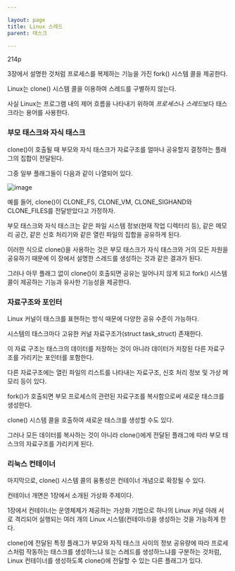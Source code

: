 ```yaml
---

layout: page
title: Linux 스레드
parent: 태스크

---
```





214p

3장에서 설명한 것처럼 프로세스를 복제하는 기능을 가진 fork() 시스템 콜을 제공한다.

Linux는 clone() 시스템 콜을 이용하여 스레드를 구별하지 않는다.

사실 Linux는 프로그램 내의 제어 흐름을 나타내기 위하여 *프로세스*나 *스레드*보다 태스크라는 용어를 사용한다.

### 부모 태스크와 자식 태스크

clone()이 호출될 때 부모와 자식 태스크가 자료구조를 얼마나 공유할지 결정하는 플래그의 집합이 전달된다.

그중 일부 플래그들이 다음과 같이 나열되어 있다.

![image](https://user-images.githubusercontent.com/116250393/213805513-0c7a6907-cd37-4868-b7c9-2dc2871013c1.png)

예를 들어, clone()이 CLONE_FS, CLONE_VM, CLONE_SIGHAND와 CLONE_FILES를 전달받았다고 가정하자.

부모 태스크와 자식 태스크는 같은 파일 시스템 정보(현재 작업 디렉터리 등), 같은 메모리 공간, 같은 신호 처리기와 같은 열린 파일의 집합을 공유하게 된다.

이러한 식으로 clone()을 사용하는 것은 부모 태스크가 자식 태스크와 거의 모든 자원을 공유하기 때문에 이 장에서 설명한 스레드를 생성하는 것과 같은 결과가 된다.

그러나 아무 플래그 없이 clone()이 호출되면 공유는 일어나지 않게 되고 fork() 시스템 콜이 제공하는 기능과 유사한 기능성을 제공한다.

### 자료구조와 포인터

Linux 커널이 태스크를 표현하는 방식 때문에 다양한 공유 수준이 가능하다.

시스템의 태스크마다 고유한 커널 자료구조가(struct task_struct) 존재한다.

이 자료 구조는 태스크의 데이터를 저장하는 것이 아니라 데이터가 저장된 다른 자료구조를 가리키는 포인터를 포함한다.

다른 자료구조에는 열린 파일의 리스트를 나타내는 자료구조, 신호 처리 정보 및 가상 메모리 등이 있다.

fork()가 호출되면 부모 프로세스의 관련된 자료구조를 복사함으로써 새로운 태스크를 생성한다.

clone() 시스템 콜을 호출하여 새로운 태스크를 생성할 수도 있다.

그러나 모든 데이터를 복사하는 것이 아니라 clone()에게 전달된 플래그에 따라 부모 태스크의 자료구조를 가리키게 된다.

### 리눅스 컨테이너

마지막으로, clone() 시스템 콜의 융통성은 컨테이너 개념으로 확장될 수 있다.

컨테이너 개면은 1장에서 소개된 가상화 주제이다.

1장에서 컨테이너는 운영체제가 제공하는 가상화 기법으로 하나의 Linux 커널 아래 서로 격리되어 실행되는 여러 개의 Linux 시스템(컨테이너)을 생성하는 것을 가능하게 한다.

clone()에 전달된 특정 플래그가 부모와 자직 태스크 사이의 정보 공유량에 따라 프로세스처럼 작동하는 태스크를 생성하느냐 또는 스레드를 생성하느냐를 구분하는 것처럼, Linux 컨테이너를 생성하도록 clone()에 전달할 수 있는 다른 플래그가 있다.
